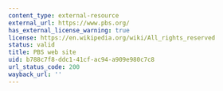 ```yaml
---
content_type: external-resource
external_url: https://www.pbs.org/
has_external_license_warning: true
license: https://en.wikipedia.org/wiki/All_rights_reserved
status: valid
title: PBS web site
uid: b788c7f8-ddc1-41cf-ac94-a909e980c7c8
url_status_code: 200
wayback_url: ''
---
```

